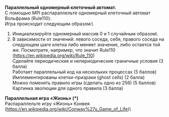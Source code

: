 **Параллельный одномерный клеточный автомат.**\
С помощью MPI распараллельте одномерный клеточный автомат Вольфрама (Rule110).\
Игра происходит следующим образом:\
1) Инициализируйте одномерный массив 0 и 1 случайным образом\
2) В зависимости от значений: левого соседа, себя, правого соседа на следующем шаге клетка либо меняет значение, либо остается той же. Посмотрите, например, что значит Rule110 (https://en.wikipedia.org/wiki/Rule_110)\
Сделайте периодические и непериодические граничные условия (3 балла)\
Работает параллельный код на нескольких процессах (5 баллов)\
Имплементированы клетки-призраки (ghost cells) (2 балла)\
Можно поменять правило игры (сделать одно из 256) (5 баллов)\
Картинка эволюции для одного правила (3 балла)

**Параллельная игра «Жизнь» (*)**\
Распараллельте игру «Жизнь» Конвея (https://en.wikipedia.org/wiki/Conway%27s_Game_of_Life)\

